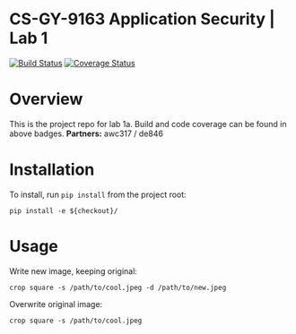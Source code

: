 # CS-GY-9163 Application Security | Lab 1

[![Build Status](https://travis-ci.com/acheung456/cs-gy-9163.svg?token=nn5p6QyxVmfztyLEvRqn&branch=master)](https://travis-ci.com/acheung456/cs-gy-9163)
[![Coverage Status](https://coveralls.io/repos/github/acheung456/cs-gy-9163/badge.svg?branch=master)](https://coveralls.io/github/acheung456/cs-gy-9163?branch=master)

# Overview
This is the project repo for lab 1a. Build and code coverage can be found in above badges.
**Partners:** awc317 / de846

# Installation
To install, run `pip install` from the project root:

`pip install -e ${checkout}/`

# Usage
Write new image, keeping original:

`crop square -s /path/to/cool.jpeg -d /path/to/new.jpeg`

Overwrite original image:

`crop square -s /path/to/cool.jpeg`
